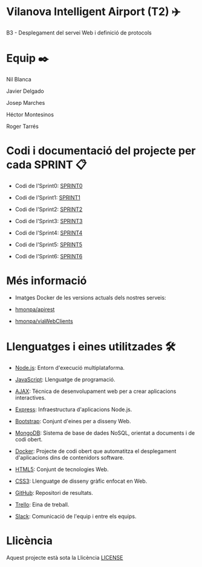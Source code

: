 # Vilanova Intelligent Airport (T2) ✈️
B3 - Desplegament del servei Web i definició de protocols

# Equip ✒️

Nil Blanca

Javier Delgado

Josep Marches

Héctor Montesinos

Roger Tarrés


# Codi i documentació del projecte per cada SPRINT 📋

* Codi de l'Sprint0: [SPRINT0](https://github.com/PTIN2020/B3/tree/master/SPRINT0)

* Codi de l'Sprint1: [SPRINT1](https://github.com/PTIN2020/B3/tree/master/SPRINT1)

* Codi de l'Sprint2: [SPRINT2](https://github.com/PTIN2020/B3/tree/master/SPRINT2)

* Codi de l'Sprint3: [SPRINT3](https://github.com/PTIN2020/B3/tree/master/SPRINT3)

* Codi de l'Sprint4: [SPRINT4](https://github.com/PTIN2020/B3/tree/master/SPRINT4)

* Codi de l'Sprint5: [SPRINT5](https://github.com/PTIN2020/B3/tree/master/SPRINT5)

* Codi de l'Sprint6: [SPRINT6](https://github.com/PTIN2020/B3/tree/master/SPRINT6)

# Més informació

* Imatges Docker de les versions actuals dels nostres serveis:

- [hmonpa/apirest](https://hub.docker.com/repository/docker/hmonpa/apirest)

- [hmonpa/viaWebClients](https://hub.docker.com/repository/docker/hmonpa/viawebclients)


# Llenguatges i eines utilitzades 🛠️

- [Node.js](https://nodejs.org/es/): Entorn d'execució multiplataforma.

- [JavaScript](https://www.javascript.com/): Llenguatge de programació.

- [AJAX](https://www.w3schools.com/xml/ajax_xmlfile.asp): Técnica de desenvolupament web per a crear aplicacions interactives.

- [Express](https://expressjs.com/es/): Infraestructura d'aplicacions Node.js.

- [Bootstrap](https://getbootstrap.com/): Conjunt d'eines per a disseny Web.

- [MongoDB](https://www.mongodb.com/es): Sistema de base de dades NoSQL, orientat a documents i de codi obert.

- [Docker](https://www.docker.com): Projecte de codi obert que automatitza el desplegament d'aplicacions dins de contenidors software. 

- [HTML5](https://es.wikipedia.org/wiki/HTML5): Conjunt de tecnologies Web.

- [CSS3](https://es.wikipedia.org/wiki/Hoja_de_estilos_en_cascada): Llenguatge de disseny gràfic enfocat en Web.

- [GitHub](https://github.com/PTIN2020/B3): Repositori de resultats.

- [Trello](https://trello.com/b/blnfYw9N/b3-desplegament-del-servei-web-i-definici%C3%B3-de-protocols): Eina de treball.

- [Slack](https://app.slack.com/client/TTH9A9XFW/GTYKV7T1B/details/members): Comunicació de l'equip i entre els equips.

# Llicència

Aquest projecte està sota la Llicència [LICENSE](https://github.com/PTIN2020/B3/blob/master/LICENSE)
